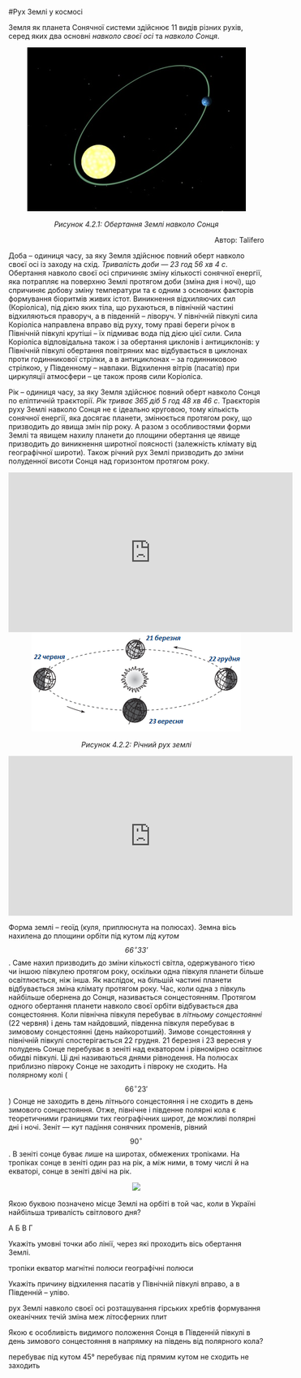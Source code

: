 #Рух Землі у космосі

Земля як планета Сонячної системи здійснює 11 видів різних рухів, серед яких два основні *навколо своєї осі* та *навколо Сонця*.


<div align="center">
<img src="2.png">
<p><i>Рисунок 4.2.1: Обертання Землi навколо Сонця</i></p>
<p align="right">Автор: <span class="p1">Talifero</span></p>
</div>

<span class="p1">Доба</span> – одиниця часу, за яку Земля здійснює повний оберт навколо своєї осі із заходу на схід. *Тривалість доби — 23 год 56 хв 4 с*.
Обертання навколо своєї осі спричиняє зміну кількості сонячної енергії, яка потрапляє на поверхню Землі протягом доби (зміна дня і ночі), що спричиняє добову зміну температури та є одним з основних факторів формування біоритмів живих істот. Виникнення відхиляючих сил (Коріоліса), під дією яких тіла, що рухаються, в північній частині відхиляються праворуч, а в південній – ліворуч. У північній півкулі сила Коріоліса направлена вправо від руху, тому праві береги річок в Північній півкулі крутіші – їх підмиває вода під дією цієї сили. Сила Коріоліса відповідальна також і за обертання циклонів і антициклонів: у Північній півкулі обертання повітряних мас відбувається в циклонах проти годинникової стрілки, а в антициклонах – за годинниковою стрілкою, у Південному – навпаки. Відхилення вітрів (пасатів) при циркуляції атмосфери – це також прояв сили Коріоліса.

<span class="p1">Рік</span> – одиниця часу, за яку Земля здійснює повний оберт навколо Сонця по еліптичній траєкторії. *Рік триває 365 діб 5 год 48 хв 46 с*. Траєкторія руху Землі навколо Сонця не є ідеально круговою, тому кількість сонячної енергії, яка досягає планети, змінюється протягом року, що призводить до явища змін пір року. А разом з особливостями форми Землі та явищем нахилу планети до площини обертання це явище призводить до виникнення широтної поясності (залежність клімату від географічної широти). Також річний рух Землі призводить до зміни полуденної висоти Сонця над горизонтом протягом року.

<div class="fluidMedia">
<iframe align="center" width="560" height="315" src="https://www.youtube.com/embed/8FKcW2coebs" frameborder="0" allowfullscreen></iframe>
</div>
<div class="popup">
</div>

<div align="center">
<img src="123.png">
<p><i>Рисунок 4.2.2: Рiчний рух землi</i></p>
</div>

<div class="fluidMedia">
<iframe align="center" width="560" height="315" src="https://www.youtube.com/embed/yRF0yzbgCnQ" frameborder="0" allowfullscreen></iframe>
</div>
<div class="popup">
</div>

Форма землі – <span class="p1">геоїд</span> (куля, приплюснута на полюсах). Земна вісь нахилена до площини орбіти під кутом *під кутом $$66^{\circ}33'$$*. Саме нахил призводить до зміни кількості світла, одержуваного тією чи іншою півкулею протягом року, оскільки одна півкуля планети більше освітлюється, ніж інша. Як наслідок, на більшій частині планети відбувається зміна клімату протягом року. Час, коли одна з півкуль найбільше обернена до Сонця, називається сонцестоянням. Протягом одного обертання планети навколо своєї орбіти відбувається два сонцестояння. Коли північна півкуля перебуває в *літньому сонцестоянні* (22 червня) і день там найдовший, південна півкуля перебуває в зимовому сонцестоянні (день найкоротший). Зимове сонцестояння у північній півкулі спостерігається 22 грудня. 21 березня і 23 вересня у полудень Сонце перебуває в зеніті над екватором і рівномірно освітлює обидві півкулі. Ці дні називаються днями рівнодення. На полюсах приблизно півроку Сонце не заходить і півроку не сходить. На полярному колі ($$66^{\circ}23'$$) Сонце не заходить в день літнього сонцестояння і не сходить в день зимового сонцестояння. Отже, північне і південне полярні кола є теоретичними границями тих географічних широт, де можливі полярні дні і ночі. Зеніт — кут падіння сонячних променів, рівний $$90^{\circ}$$. В зеніті сонце буває лише на широтах, обмежених тропіками. На тропіках сонце в зеніті один раз на рік, а між ними, в тому числі й на екваторі, сонце в зеніті двічі на рік.

<div align="center"><img src="https://study.ed-era.com/c4x/EdEra/G101/asset/g1_w2_s3_q3.png" width="500px"/></div>

<quiz>
<question>
<p>Якою буквою позначено місце Землі на орбіті в той час, коли в Україні найбільша тривалість світлового дня?</p>
<answer correct>А</answer>
<answer>Б</answer>
<answer>В</answer>
<answer>Г</answer>
</question>
<question>
<p>Укажіть умовні точки або лінії, через які проходить вісь обертання Землі.</p>
<answer>тропіки</answer>
<answer>екватор</answer>
<answer>магнітні полюси</answer>
<answer correct>географічні полюси</answer>
</question>
<question>
<p>Укажіть причину відхилення пасатів у Північній півкулі вправо, а в Південній – уліво.</p>
<answer correct> рух Землі навколо своєї осі</answer>
<answer>розташування гірських хребтів</answer>
<answer>формування океанічних течій</answer>
<answer>зміна меж літосферних плит</answer>
</question>
<question>
<p>Якою є  особливість видимого положення Сонця в  Південній півкулі в день зимового сонцестояння в напрямку на південь від полярного кола?</p>
<answer>перебуває під кутом 45°</answer> 
<answer correct>перебуває під прямим кутом</answer>
<answer>не сходить</answer>
<answer>не заходить</answer>
</question>
</quiz>
